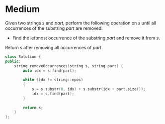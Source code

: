 # Medium

Given two strings $s$ and $part$, perform the following operation on $s$ until all occurrences of the substring $part$ are removed:

- Find the leftmost occurrence of the substring $part$ and remove it from $s$.

Return $s$ after removing all occurrences of $part$.

```cpp
class Solution {
public:
    string removeOccurrences(string s, string part) {
        auto idx = s.find(part);
        
        while (idx != string::npos)
        {
            s = s.substr(0, idx) + s.substr(idx + part.size());
            idx = s.find(part);
        }
        
        return s;
    }
};
```

